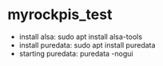 # myrockpis_test

* install alsa: sudo apt install alsa-tools
* install puredata: sudo apt install puredata
* starting puredata: puredata -nogui
